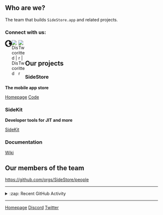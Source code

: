 <!-- 
Docs: How to use GitHub README and actions to auto-generate embedded content.
https://github.com/anuraghazra/github-readme-stats
https://www.youtube.com/watch?v=n6d4KHSKqGk
https://github.com/rahuldkjain/github-profile-readme-generator
 -->

## Who are we?

The team that builds `SideStore.app` and related projects.

### Connect with us:

<!--
[![Website](https://img.shields.io/website?label=sidestore.io&style=for-the-badge&url=https://sidestore.io)](https://sidestore.io)
[![Twitter Follow](https://img.shields.io/twitter/follow/sidestore_io?color=1DA1F2&logo=twitter&style=for-the-badge)](https://twitter.com/intent/follow?original_referer=https%3A%2F%2Fgithub.com%2Fsidestore&screen_name=sidestore)
[![GitHub Followers](https://img.shields.io/github/followers/sidestore?style=for-the-badge)]()
[![GitHub Sponsors](https://img.shields.io/github/sponsors/sidestore?style=for-the-badge
)]() 
-->

[<img align="left" alt="sidestore.io" width="22px" src="https://raw.githubusercontent.com/iconic/open-iconic/master/svg/globe.svg" />][website]
[<img align="left" alt="Discord | Discord" width="22px" src="https://cdn.jsdelivr.net/npm/simple-icons@v3/icons/discord.svg" />][discord]
[<img align="left" alt="Twitter | Twitter" width="22px" src="https://cdn.jsdelivr.net/npm/simple-icons@v3/icons/twitter.svg" />][twitter]

<br />
<br />

## Our projects

### SideStore

__The mobile app store__

[Homepage][website]
[Code][git.sidestore]

### SideKit

__Developer tools for JIT and more__

[SideKit][git.sidekit]

### Documentation

[Wiki][wiki]

## Our members of the team

https://github.com/orgs/SideStore/people

---

<details>
  <summary>:zap: Recent GitHub Activity</summary>

<!--START_SECTION:activity-->
1. ❗️ Opened issue [#598](https://github.com/SideStore/SideStore/issues/598) in [SideStore/SideStore](https://github.com/SideStore/SideStore)
2. ❗️ Opened issue [#38](https://github.com/SideStore/sidestore.github.io/issues/38) in [SideStore/sidestore.github.io](https://github.com/SideStore/sidestore.github.io)
3. 🗣 Commented on [#475](https://github.com/SideStore/SideStore/issues/475) in [SideStore/SideStore](https://github.com/SideStore/SideStore)
4. 🗣 Commented on [#37](https://github.com/SideStore/sidestore.github.io/issues/37) in [SideStore/sidestore.github.io](https://github.com/SideStore/sidestore.github.io)
5. 🗣 Commented on [#584](https://github.com/SideStore/SideStore/issues/584) in [SideStore/SideStore](https://github.com/SideStore/SideStore)
6. 🗣 Commented on [#37](https://github.com/SideStore/sidestore.github.io/issues/37) in [SideStore/sidestore.github.io](https://github.com/SideStore/sidestore.github.io)
7. 🗣 Commented on [#36](https://github.com/SideStore/sidestore.github.io/issues/36) in [SideStore/sidestore.github.io](https://github.com/SideStore/sidestore.github.io)
8. ❌ Closed PR [#36](https://github.com/SideStore/sidestore.github.io/pull/36) in [SideStore/sidestore.github.io](https://github.com/SideStore/sidestore.github.io)
9. 🗣 Commented on [#37](https://github.com/SideStore/sidestore.github.io/issues/37) in [SideStore/sidestore.github.io](https://github.com/SideStore/sidestore.github.io)
10. 🗣 Commented on [#37](https://github.com/SideStore/sidestore.github.io/issues/37) in [SideStore/sidestore.github.io](https://github.com/SideStore/sidestore.github.io)
11. 💪 Opened PR [#37](https://github.com/SideStore/sidestore.github.io/pull/37) in [SideStore/sidestore.github.io](https://github.com/SideStore/sidestore.github.io)
12. 🗣 Commented on [#7](https://github.com/SideStore/omnisette-server/issues/7) in [SideStore/omnisette-server](https://github.com/SideStore/omnisette-server)
13. ❗️ Closed issue [#7](https://github.com/SideStore/omnisette-server/issues/7) in [SideStore/omnisette-server](https://github.com/SideStore/omnisette-server)
14. ❗️ Opened issue [#597](https://github.com/SideStore/SideStore/issues/597) in [SideStore/SideStore](https://github.com/SideStore/SideStore)
15. 🗣 Commented on [#596](https://github.com/SideStore/SideStore/issues/596) in [SideStore/SideStore](https://github.com/SideStore/SideStore)
16. ❗️ Opened issue [#596](https://github.com/SideStore/SideStore/issues/596) in [SideStore/SideStore](https://github.com/SideStore/SideStore)
17. 🗣 Commented on [#578](https://github.com/SideStore/SideStore/issues/578) in [SideStore/SideStore](https://github.com/SideStore/SideStore)
18. 🗣 Commented on [#156](https://github.com/SideStore/SideStore/issues/156) in [SideStore/SideStore](https://github.com/SideStore/SideStore)
19. 🗣 Commented on [#36](https://github.com/SideStore/sidestore.github.io/issues/36) in [SideStore/sidestore.github.io](https://github.com/SideStore/sidestore.github.io)
20. 🗣 Commented on [#36](https://github.com/SideStore/sidestore.github.io/issues/36) in [SideStore/sidestore.github.io](https://github.com/SideStore/sidestore.github.io)
<!--END_SECTION:activity-->

</details>

---

[Homepage][patreon] [Discord][discord] [Twitter][twitter]

<!--
- [Patreon][patreon]
- [OpenCollective][opencollective]
- [YouTube][youtube]
-->

[website]: https://sidestore.io
[wiki]: https://wiki.sidestore.io
[twitter]: https://twitter.com/sidestore_io
[discord]: https://discord.gg/sidestore-949183273383395328
[youtube]: https://youtube.com/TODO
[patreon]: https://www.patreon.com/SideStore
[opencollective]: https://opencollective.com/TODO
[git.sidestore]: https://github.com/SideStore/SideStore/
[git.sidekit]: https://github.com/SideStore/SideKit

